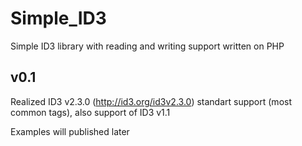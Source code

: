 # Simple_ID3
Simple ID3 library with reading and writing support written on PHP

## v0.1

Realized ID3 v2.3.0 (http://id3.org/id3v2.3.0) standart support (most common tags), also support of ID3 v1.1

Examples will published later
